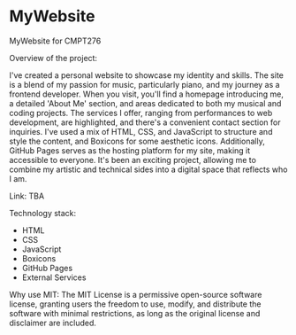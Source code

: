 # MyWebsite
MyWebsite for CMPT276

Overview of the project:

I've created a personal website to showcase my identity and skills. The site is a blend of my passion for music, particularly piano, and my journey as a frontend developer. When you visit, you'll find a homepage introducing me, a detailed 'About Me' section, and areas dedicated to both my musical and coding projects. The services I offer, ranging from performances to web development, are highlighted, and there's a convenient contact section for inquiries. I've used a mix of HTML, CSS, and JavaScript to structure and style the content, and Boxicons for some aesthetic icons. Additionally, GitHub Pages serves as the hosting platform for my site, making it accessible to everyone. It's been an exciting project, allowing me to combine my artistic and technical sides into a digital space that reflects who I am.

Link: TBA

Technology stack: 
* HTML
* CSS
* JavaScript
* Boxicons
* GitHub Pages
* External Services

Why use MIT:
The MIT License is a permissive open-source software license, granting users the freedom to use, modify, and distribute the software with minimal restrictions, as long as the original license and disclaimer are included.
